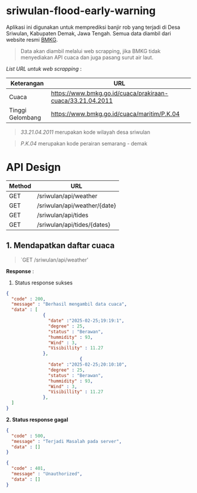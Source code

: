 # sriwulan-flood-early-warning
Aplikasi ini digunakan untuk memprediksi banjir rob yang terjadi di Desa Sriwulan, Kabupaten Demak, Jawa Tengah. Semua data diambil dari website resmi [BMKG](https://www.bmkg.go.id/).

> Data akan diambil melalui web scrapping, jika BMKG tidak menyediakan API cuaca dan juga pasang surut air laut.

*List URL untuk web scrapping* :

| Keterangan | URL |
| ----------- | ----------- |
|Cuaca|https://www.bmkg.go.id/cuaca/prakiraan-cuaca/33.21.04.2011|
|Tinggi Gelombang|https://www.bmkg.go.id/cuaca/maritim/P.K.04|

> *33.21.04.2011* merupakan kode wilayah desa sriwulan

> *P.K.04* merupakan kode perairan semarang - demak

# API Design
| Method | URL |
| ----------- | ----------- |
| GET | /sriwulan/api/weather |
| GET | /sriwulan/api/weather/{date} |
| GET | /sriwulan/api/tides |
| GET | /sriwulan/api/tides/{dates} |

## 1. Mendapatkan daftar cuaca
> `GET /sriwulan/api/weather'

**Response** : 

1. Status response sukses

```json
{
  "code" : 200,
  "message" : "Berhasil mengambil data cuaca",
  "data" : [
              {
                "date" :"2025-02-25;19:19:1",
                "degree" : 25,
                "status" : "Berawan",
                "hummidity" : 93,
                "Wind" : 3,
                "Visibillity" : 11.27
              },
                            {
                "date" :"2025-02-25;20:10:10",
                "degree" : 25,
                "status" : "Berawan",
                "hummidity" : 93,
                "Wind" : 3,
                "Visibillity" : 11.27
              },
  ]
}
```

**2. Status response gagal**

```json
{
  "code" : 500,
  "message" : "Terjadi Masalah pada server",
  "data" : []
}
````

```json
{
  "code" : 401,
  "message" : "Unauthorized",
  "data" : []
}
```
 
